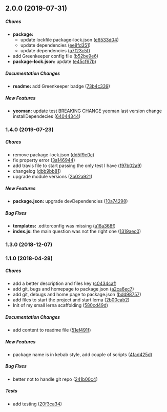 ## 2.0.0 (2019-07-31)

##### Chores

* **package:**
  *  update lockfile package-lock.json ([e6533d04](https://github.com/Paker30/generator-lerna/commit/e6533d042b4fca6561e7bd9923c8cbc9549022f5))
  *  update dependencies ([ee8fd351](https://github.com/Paker30/generator-lerna/commit/ee8fd351b452a885aaf48fb8333ddc6d69cb74b3))
  *  update dependencies ([a7f23c5f](https://github.com/Paker30/generator-lerna/commit/a7f23c5f40df759054e5624db72c914a0fca7992))
*  add Greenkeeper config file ([b52be9e6](https://github.com/Paker30/generator-lerna/commit/b52be9e6cc56a9aa169c01484a1bd4d873d9ed5a))
* **package-lock.json:**  update ([e45cf67b](https://github.com/Paker30/generator-lerna/commit/e45cf67b05e60bb8eec69238243adc50aeabac6c))

##### Documentation Changes

* **readme:**  add Greenkeeper badge ([73b4c339](https://github.com/Paker30/generator-lerna/commit/73b4c33964ce649734f19e2d529e3185302e8dcd))

##### New Features

* **yeoman:**  update test BREAKING CHANGE yeoman last version change installDependecies ([64044344](https://github.com/Paker30/generator-lerna/commit/640443444ca34c44d48d85b9a91f8d599f9e413e))

### 1.4.0 (2019-07-23)

##### Chores

*  remove package-lock.json ([dd5f9e0c](https://github.com/Paker30/generator-lerna/commit/dd5f9e0cb1031bea7865dade0d5941b2ee3a0b58))
*  fix property error ([3a146944](https://github.com/Paker30/generator-lerna/commit/3a1469445781680596c45ee4631877f177234671))
*  add travis file to start passing the only test I have ([f97b02a9](https://github.com/Paker30/generator-lerna/commit/f97b02a959d58849de663e44974086a9fa6d464b))
*  changelog ([dbb9bb81](https://github.com/Paker30/generator-lerna/commit/dbb9bb813a94818cf8b7ec16f67035c13ed0aaf2))
*  upgrade module versions ([2b02a921](https://github.com/Paker30/generator-lerna/commit/2b02a921d74654d18b18cef6d9227af3a1e7b365))

##### New Features

* **package.json:**  upgrade devDependencies ([10a74298](https://github.com/Paker30/generator-lerna/commit/10a7429803a8c80b9b0b805c2b469b086b84b71c))

##### Bug Fixes

* **templates:**  .editorconfig was missing ([a16a368f](https://github.com/Paker30/generator-lerna/commit/a16a368f1a0bfe0b45aafa08c400b59e024cf3de))
* **index.js:**  the main question was not the right one ([1319aec0](https://github.com/Paker30/generator-lerna/commit/1319aec0fd34748bf6c3961a4126d1662b305ad4))

### 1.3.0 (2018-12-07)

### 1.1.0 (2018-04-28)

##### Chores

*  add a better description and files key ([c0434caf](https://github.com/Paker30/generator-lerna/commit/c0434cafd1996487d4ae26801ff003551771bc3a))
*  add git, bugs and homepage to package.json ([a2ca6ec7](https://github.com/Paker30/generator-lerna/commit/a2ca6ec74ba4a586ea5b02f62584f9623ab38011))
*  add git, debugs and home page to package.json ([bdd98757](https://github.com/Paker30/generator-lerna/commit/bdd9875783448332d58cbce4892d8fa0e25ad0d7))
*  add files to start the project and start lerna ([2b00cab2](https://github.com/Paker30/generator-lerna/commit/2b00cab2d2942b54a266eb5c4e19a8ce6ef6134d))
*  Init of my small lerna scaffolding ([580cd49d](https://github.com/Paker30/generator-lerna/commit/580cd49d40b245964f97e9ddf63ee1e842560e6a))

##### Documentation Changes

*  add content to readme file ([51ef491f](https://github.com/Paker30/generator-lerna/commit/51ef491f84656a13431c20c6040a60f6fde38a55))

##### New Features

*  package name is in kebab style, add couple of scripts ([4fad425d](https://github.com/Paker30/generator-lerna/commit/4fad425db9e25fd1eb9dec7da68082d58fb49337))

##### Bug Fixes

*  better not to handle git repo ([241b00c4](https://github.com/Paker30/generator-lerna/commit/241b00c4533df319bc5b4e02f5bc3253188ad650))

##### Tests

*  add testing ([20f3ca34](https://github.com/Paker30/generator-lerna/commit/20f3ca3411c0261d77468c91731067238f7381c9))

